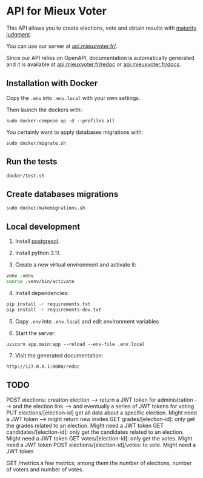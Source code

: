 # API for Mieux Voter

This API allows you to create elections, vote and obtain results with [majority judgment](https://en.wikipedia.org/wiki/Majority_judgment).

You can use our server at [api.mieuxvoter.fr/](api.mieuxvoter.fr/).

Since our API relies on OpenAPI, documentation is automatically generated and it is available at [api.mieuxvoter.fr/redoc](api.mieuxvoter.fr/redoc) or [api.mieuxvoter.fr/docs](api.mieuxvoter.fr/docs).


## Installation with Docker

Copy the `.env` into `.env.local` with your own settings.

Then launch the dockers with:

`sudo docker-compose up -d --profiles all`

You certainly want to apply databases migrations with:

`sudo docker/migrate.sh`


## Run the tests

`docker/test.sh`

## Create databases migrations

`sudo docker/makemigrations.sh`



## Local development

1. Install [postgresql](https://www.postgresql.org/download/).

2. Install python 3.11.

3. Create a new virtual environment and activate it:


```bash
venv .venv
source .venv/bin/activate
```

4. Install dependencies:

```bash
pip install -r requirements.txt
pip install -r requirements-dev.txt
```

5. Copy `.env` into `.env.local` and edit environment variables


6. Start the server:

```
uvicorn app.main:app --reload --env-file .env.local
```

7. Visit the generated documentation:

```
http://127.0.0.1:8000/redoc
```



## TODO

POST elections: creation election
  --> return a JWT token for administration
  --> and the election link
  --> and eventually a series of JWT tokens for voting
PUT elections/[election-id] get all data about a specific election. Might need a JWT token
    --> might return new invites
GET grades/[election-id]: only get the grades related to an election. Might need a JWT token
GET candidates/[election-id]: only get the candidates related to an election. Might need a JWT token
GET votes/[election-id]: only get the votes. Might need a JWT token
POST elections/[election-id]/votes: to vote. Might need a JWT token


GET /metrics a few metrics, among them the number of elections, number of voters and number of votes.
